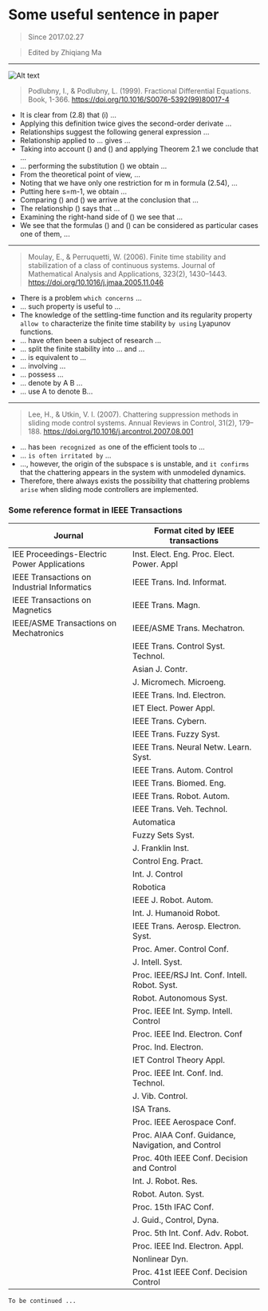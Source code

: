 # Some useful sentence in paper
> Since 2017.02.27

> Edited by Zhiqiang Ma
---
![Alt text](https://gss0.baidu.com/9fo3dSag_xI4khGko9WTAnF6hhy/zhidao/pic/item/f7246b600c338744415f82d8590fd9f9d62aa0f8.jpg)

> Podlubny, I., & Podlubny, L. (1999). Fractional Differential Equations. Book, 1-366. https://doi.org/10.1016/S0076-5392(99)80017-4

- It is clear from (2.8) that (i) ...
- Applying this definition twice gives the second-order derivate ...
- Relationships suggest the following general expression ...
- Relationship applied to ... gives ...
- Taking into account () and () and applying Theorem 2.1 we conclude that ...
- ... performing the substitution () we obtain ...
- From the theoretical point of view, ...
- Noting that we have only one restriction for m in formula (2.54), ...
- Putting here s=m-1, we obtain ...
- Comparing () and () we arrive at the conclusion that ...
- The relationship () says that ...
- Examining the right-hand side of () we see that ...
- We see that the formulas () and () can be considered as particular cases one of them, ...

---

>Moulay, E., & Perruquetti, W. (2006). Finite time stability and stabilization of a class of continuous systems. Journal of Mathematical Analysis and Applications, 323(2), 1430–1443. https://doi.org/10.1016/j.jmaa.2005.11.046

- There is a problem `which concerns` ...
- ... such property is useful to ...
- The knowledge of the settling-time function and its regularity property `allow to` characterize the finite time stability `by using` Lyapunov functions.
- ... have often been a subject of research ...
- ... split the finite stability into ... and ...
- ... is equivalent to ...
- ... involving ...
- ... possess ...
- ... denote by A B ...
- ... use A to denote B...
---
>Lee, H., & Utkin, V. I. (2007). Chattering suppression methods in sliding mode control systems. Annual Reviews in Control, 31(2), 179–188. https://doi.org/10.1016/j.arcontrol.2007.08.001

- ... has `been recognized as` one of the efficient tools to ...
- ... `is often irritated by` ...
- ..., however, the origin of the subspace s is unstable, and `it confirms` that the chattering appears in the system with unmodeled dynamics.
- Therefore, there always exists the possibility that chattering problems `arise` when sliding mode controllers are implemented.
### Some reference format in IEEE Transactions

|Journal  | Format cited by IEEE transactions|
|-|-|
|IEE Proceedings-Electric Power Applications |Inst. Elect. Eng. Proc. Elect. Power. Appl |
|IEEE Transactions on Industrial Informatics|IEEE Trans. Ind. Informat.|
|IEEE Transactions on Magnetics|IEEE Trans. Magn.|
|IEEE/ASME Transactions on Mechatronics|IEEE/ASME Trans. Mechatron.|
||IEEE Trans. Control Syst. Technol.|
||Asian J. Contr.|
||J. Micromech. Microeng.|
||IEEE Trans. Ind. Electron.|
||IET Elect. Power Appl.|
||IEEE Trans. Cybern.|
||IEEE Trans. Fuzzy Syst.|
||IEEE Trans. Neural Netw. Learn. Syst.|
||IEEE Trans. Autom. Control|
||IEEE Trans. Biomed. Eng.|
||IEEE Trans. Robot. Autom.|
||IEEE Trans. Veh. Technol.|
||Automatica|
||Fuzzy  Sets Syst.|
||J.  Franklin  Inst.|
||Control Eng. Pract.|
||Int. J. Control|
||Robotica|
||IEEE J. Robot. Autom.|
||Int. J. Humanoid Robot.|
||IEEE Trans. Aerosp. Electron. Syst.|
||Proc. Amer. Control Conf.|
||J. Intell. Syst.|
||Proc. IEEE/RSJ Int. Conf. Intell. Robot. Syst.|
||Robot. Autonomous Syst.|
||Proc. IEEE Int. Symp. Intell. Control|
||Proc. IEEE Ind. Electron. Conf|
||Proc. Ind. Electron.|
||IET Control Theory Appl.|
||Proc. IEEE Int. Conf. Ind. Technol.|
||J. Vib. Control.|
||ISA Trans.|
||Proc. IEEE Aerospace Conf.|
||Proc. AIAA Conf. Guidance, Navigation, and Control|
||Proc. 40th IEEE Conf. Decision and Control|
||Int. J. Robot. Res.|
||Robot. Auton. Syst.|
||Proc. 15th IFAC Conf.|
||J. Guid., Control, Dyna.|
||Proc. 5th Int. Conf. Adv. Robot.|
||Proc. IEEE Ind. Electron. Appl.|
||Nonlinear Dyn.|
||Proc. 41st IEEE Conf. Decision Control|
`To be continued ... `

